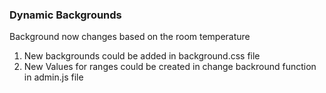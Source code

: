 ### Dynamic Backgrounds
Background now changes based on the room temperature
1. New backgrounds could be added in background.css file
2. New Values for ranges could be created in change backround function in admin.js file
